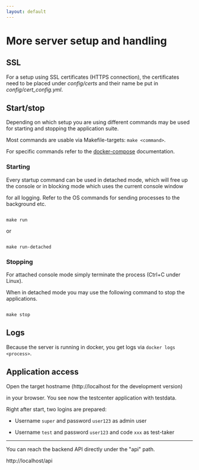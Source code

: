 ```yaml
---
layout: default
---
```


# More server setup and handling

## SSL

For a setup using SSL certificates (HTTPS connection), the certificates need to be placed under _config/certs_ and their name be put in _config/cert_config.yml_.

## Start/stop

Depending on which setup you are using different commands may be used for starting and stopping the application suite.

Most commands are usable via Makefile-targets: `make <command>`.

For specific commands refer to the [docker-compose](https://docs.docker.com/compose/) documentation.

### Starting

Every startup command can be used in detached mode, which will free up the console or in blocking mode which uses the current console window

for all logging. Refer to the OS commands for sending processes to the background etc.

```

make run

```

or

```

make run-detached

```

### Stopping

For attached console mode simply terminate the process (Ctrl+C under Linux).

When in detached mode you may use the following command to stop the applications.

```

make stop

```

## Logs

Because the server is running in docker, you get logs via `docker logs <process>`.

## Application access

Open the target hostname (http://localhost for the development version)

in your browser. You see now the testcenter application with testdata.

Right after start, two logins are prepared:

- Username `super` and password `user123` as admin user

- Username `test` and password `user123` and code `xxx` as test-taker

---

You can reach the backend API directly under the "api" path.

http://localhost/api


